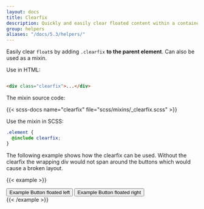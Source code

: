 ```yaml
---
layout: docs
title: Clearfix
description: Quickly and easily clear floated content within a container by adding a clearfix utility.
group: helpers
aliases: "/docs/5.3/helpers/"
---
```


Easily clear `float`s by adding `.clearfix` **to the parent element**. Can also be used as a mixin.

Use in HTML:

```html

<div class="clearfix">...</div>
```

The mixin source code:

{{< scss-docs name="clearfix" file="scss/mixins/_clearfix.scss" >}}

Use the mixin in SCSS:

```scss
.element {
  @include clearfix;
}
```

The following example shows how the clearfix can be used. Without the clearfix the wrapping div would not span around
the buttons which would cause a broken layout.

{{< example >}}
<div class="bg-info clearfix">
  <button type="button" class="btn btn-secondary float-start">Example Button floated left</button>
  <button type="button" class="btn btn-secondary float-end">Example Button floated right</button>
</div>
{{< /example >}}
